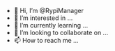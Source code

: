 - 👋 Hi, I’m @RypiManager
- 👀 I’m interested in ...
- 🌱 I’m currently learning ...
- 💞️ I’m looking to collaborate on ...
- 📫 How to reach me ...

<!---
RypiManager/RypiManager is a ✨ special ✨ repository because its `README.md` (this file) appears on your GitHub profile.
You can click the Preview link to take a look at your changes.
--->
